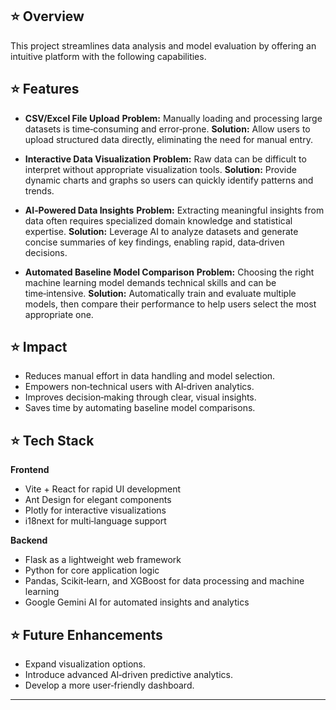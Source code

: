## ⭐ Overview

This project streamlines data analysis and model evaluation by offering an intuitive platform with the following capabilities.

## ⭐ Features

* **CSV/Excel File Upload**
  **Problem:** Manually loading and processing large datasets is time‑consuming and error‑prone.
  **Solution:** Allow users to upload structured data directly, eliminating the need for manual entry.

* **Interactive Data Visualization**
  **Problem:** Raw data can be difficult to interpret without appropriate visualization tools.
  **Solution:** Provide dynamic charts and graphs so users can quickly identify patterns and trends.

* **AI‑Powered Data Insights**
  **Problem:** Extracting meaningful insights from data often requires specialized domain knowledge and statistical expertise.
  **Solution:** Leverage AI to analyze datasets and generate concise summaries of key findings, enabling rapid, data‑driven decisions.

* **Automated Baseline Model Comparison**
  **Problem:** Choosing the right machine learning model demands technical skills and can be time‑intensive.
  **Solution:** Automatically train and evaluate multiple models, then compare their performance to help users select the most appropriate one.

## ⭐ Impact

* Reduces manual effort in data handling and model selection.
* Empowers non‑technical users with AI‑driven analytics.
* Improves decision‑making through clear, visual insights.
* Saves time by automating baseline model comparisons.

## ⭐ Tech Stack

**Frontend**

* Vite + React for rapid UI development
* Ant Design for elegant components
* Plotly for interactive visualizations
* i18next for multi‑language support

**Backend**

* Flask as a lightweight web framework
* Python for core application logic
* Pandas, Scikit‑learn, and XGBoost for data processing and machine learning
* Google Gemini AI for automated insights and analytics

## ⭐ Future Enhancements

* Expand visualization options.
* Introduce advanced AI‑driven predictive analytics.
* Develop a more user‑friendly dashboard.

---
